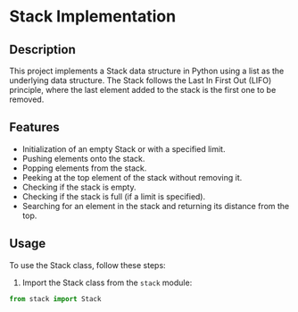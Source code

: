 # Stack Implementation

## Description

This project implements a Stack data structure in Python using a list as the underlying data structure. The Stack follows the Last In First Out (LIFO) principle, where the last element added to the stack is the first one to be removed.

## Features

- Initialization of an empty Stack or with a specified limit.
- Pushing elements onto the stack.
- Popping elements from the stack.
- Peeking at the top element of the stack without removing it.
- Checking if the stack is empty.
- Checking if the stack is full (if a limit is specified).
- Searching for an element in the stack and returning its distance from the top.

## Usage

To use the Stack class, follow these steps:

1. Import the Stack class from the `stack` module:

```python
from stack import Stack
